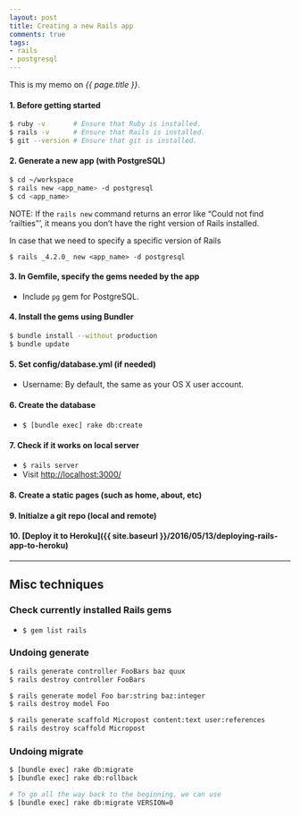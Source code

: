 ```yaml
---
layout: post
title: Creating a new Rails app
comments: true
tags:
- rails
- postgresql
---
```


This is my memo on *{{ page.title }}*.

<!--more-->

#### 1. Before getting started
```bash
$ ruby -v       # Ensure that Ruby is installed.
$ rails -v      # Ensure that Rails is installed.
$ git --version # Ensure that git is installed.
```

#### 2. Generate a new app (with PostgreSQL)
```bash
$ cd ~/workspace
$ rails new <app_name> -d postgresql
$ cd <app_name>
```

NOTE: If the `rails new` command returns an error like “Could not find ’railties”’, it
means you don’t have the right version of Rails installed.

In case that we need to specify a specific version of Rails

```
$ rails _4.2.0_ new <app_name> -d postgresql
```

#### 3. In Gemfile, specify the gems needed by the app
- Include `pg` gem for PostgreSQL.

#### 4. Install the gems using Bundler
```bash
$ bundle install --without production
$ bundle update
```

#### 5. Set config/database.yml (if needed)
- Username: By default, the same as your OS X user account.

#### 6. Create the database
- `$ [bundle exec] rake db:create`

#### 7. Check if it works on local server
- `$ rails server`
- Visit [http://localhost:3000/](http://localhost:3000/)

#### 8. Create a static pages (such as home, about, etc)

#### 9. Initialze a git repo (local and remote)

#### 10. [Deploy it to Heroku]({{ site.baseurl }}/2016/05/13/deploying-rails-app-to-heroku)

---

## Misc techniques

### Check currently installed Rails gems
- `$ gem list rails`

### Undoing generate

```bash
$ rails generate controller FooBars baz quux
$ rails destroy controller FooBars

$ rails generate model Foo bar:string baz:integer
$ rails destroy model Foo

$ rails generate scaffold Micropost content:text user:references
$ rails destroy scaffold Micropost
```

### Undoing migrate

```bash
$ [bundle exec] rake db:migrate
$ [bundle exec] rake db:rollback

# To go all the way back to the beginning, we can use
$ [bundle exec] rake db:migrate VERSION=0
```

